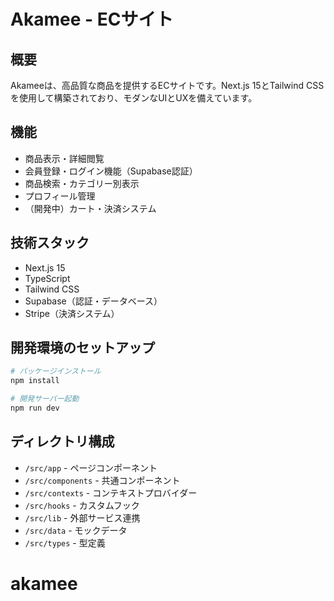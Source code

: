 # Akamee - ECサイト

## 概要

Akameeは、高品質な商品を提供するECサイトです。Next.js 15とTailwind CSSを使用して構築されており、モダンなUIとUXを備えています。

## 機能

- 商品表示・詳細閲覧
- 会員登録・ログイン機能（Supabase認証）
- 商品検索・カテゴリー別表示
- プロフィール管理
- （開発中）カート・決済システム

## 技術スタック

- Next.js 15
- TypeScript
- Tailwind CSS
- Supabase（認証・データベース）
- Stripe（決済システム）

## 開発環境のセットアップ

```bash
# パッケージインストール
npm install

# 開発サーバー起動
npm run dev
```

## ディレクトリ構成

- `/src/app` - ページコンポーネント
- `/src/components` - 共通コンポーネント
- `/src/contexts` - コンテキストプロバイダー
- `/src/hooks` - カスタムフック
- `/src/lib` - 外部サービス連携
- `/src/data` - モックデータ
- `/src/types` - 型定義
# akamee
